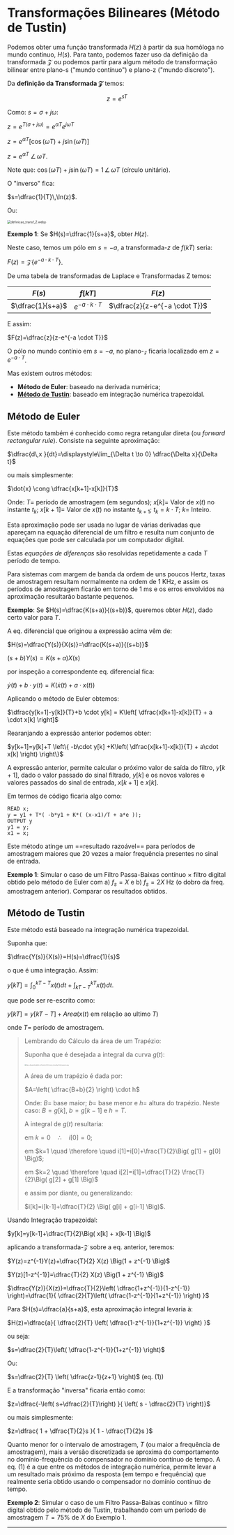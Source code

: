 # Transformações Bilineares (Método de Tustin)

Podemos obter uma função transformada $H(z)$ à partir da sua homôloga no mundo contínuo, $H(s)$. Para tanto, podemos fazer uso da definição da transformada $\mathcal{Z}$ ou podemos partir para algum método de transformação bilinear entre plano-s ("mundo contínuo") e plano-z ("mundo discreto").

Da **definição da Transformada $\mathcal{Z}$** temos:

$$z=e^{sT}$$

Como: $s=\sigma+j\omega$:

$z=e^{T(\sigma+j\omega)}=e^{\alpha T} e^{j\omega T}$

$z=e^{\alpha T}\left[ \cos(\omega T) + j\sin(\omega T) \right]$

$z=e^{\alpha T} \; \angle \, \omega T$.

Note que: $\cos(\omega T)+j \sin(\omega T)=1 \, \angle \, \omega T$ (círculo unitário).

O "inverso" fica:

$s=\dfrac{1}{T}\,\ln(z)$.

Ou:

<img src="definicao_transf_Z.webp" alt="definicao_transf_Z.webp" style="zoom:50%;" />



**Exemplo 1**: Se $H(s)=\dfrac{1}{s+a}$, obter $H(z)$.

Neste caso, temos um pólo em $s=-a$, a transformada-$z$ de $f(kT)$ seria:

$F(z)=\mathcal{Z}\{ e^{-a \cdot k \cdot T} \}$.

De uma tabela de transformadas de Laplace e Transformadas Z temos:

| $F(s)$           | $f[kT]$                  | $F(z)$                        |
| ---------------- | ------------------------ | ----------------------------- |
| $\dfrac{1}{s+a}$ | $e^{-a \cdot k \cdot T}$ | $\dfrac{z}{z-e^{-a \cdot T}}$ |

E assim:

$F(z)=\dfrac{z}{z-e^{-a \cdot T}}$

O pólo no mundo contínio em $s=-a$, no plano-$\mathcal{z}$ ficaria localizado em $z=e^{-a \cdot T}$.



Mas existem outros métodos:

* **Método de Euler**: baseado na derivada numérica;
* **[Método de Tustin](#tustin)**: baseado em integração numérica trapezoidal.



## Método de Euler

Este método também é conhecido como regra retangular direta (ou *forward rectangular rule*). Consiste na seguinte aproximação:

$\dfrac{d\,x }{dt}=\displaystyle\lim_{\Delta t \to 0} \dfrac{\Delta x}{\Delta t}$

ou mais simplesmente:

$\dot{x} \cong \dfrac{x[k+1]-x[k]}{T}$

Onde:
$T=$ período de amostragem (em segundos);
$x[k]=$ Valor de $x(t)$ no instante $t_k$;
$x[k+1]=$ Valor de $x(t)$ no instante $t_{k+1}$;
$t_k=k\cdot T$;
$k=$ Inteiro.

Esta aproximação pode ser usada no lugar de várias derivadas que apareçam na equação diferencial de um filtro e resulta num conjunto de equações que pode ser calculada por um computador digital. 

Estas *equações de diferenças* são resolvidas repetidamente a cada $T$ período de tempo. 

Para sistemas com margem de banda da ordem de uns poucos Hertz, taxas de amostragem resultam normalmente na ordem de 1 KHz, e assim os períodos de amostragem ficarão em torno de 1 ms e os erros envolvidos na aproximação resultarão bastante pequenos.

**Exemplo**: Se $H(s)=\dfrac{K(s+a)}{(s+b)}$, queremos obter $H(z)$, dado certo valor para $T$.

A eq. diferencial que originou a expressão acima vêm de:

$H(s)=\dfrac{Y(s)}{X(s)}=\dfrac{K(s+a)}{(s+b)}$

$(s+b)Y(s)=K(s+a)X(s)$

por inspeção a correspondente eq. diferencial fica:

$\dot{y}(t)+b\cdot y(t)=K(\dot{x}(t)+a\cdot x(t))$

Aplicando o método de Euler obtemos:

$\dfrac{y[k+1]-y[k]}{T}+b \cdot y[k] = K\left[ \dfrac{x[k+1]-x[k]}{T} + a \cdot x[k] \right]$

Rearanjando a expressão anterior podemos obter:

$y[k+1]=y[k]+T \left\{ -b\cdot y[k] +K\left( \dfrac{x[k+1]-x[k]}{T} + a\cdot x[k] \right) \right\}$

A expressão anterior, permite calcular o próximo valor de saída do filtro, $y[k+1]$, dado o valor passado do sinal filtrado, $y[k]$ e os novos valores e valores passados do sinal de entrada, $x[k+1]$ e $x[k]$.

Em termos de código ficaria algo como:

```
READ x;
y = y1 + T*( -b*y1 + K*( (x-x1)/T + a*e ));
OUTPUT y
y1 = y;
x1 = x;
```

Este método atinge um ==resultado razoável== para períodos de amostragem maiores que 20 vezes a maior frequência presentes no sinal de entrada.

**Exemplo 1**: Simular o caso de um Filtro Passa-Baixas contínuo $\times$ filtro digital obtido pelo método de Euler com a) $f_s=X$ e b) $f_s=2X$ Hz (o dobro da freq. amostragem anterior). Comparar os resultados obtidos. 



<a id="tustin"></a>

## Método de Tustin

Este método está baseado na integração numérica trapezoidal.

Suponha que:

$\dfrac{Y(s)}{X(s)}=H(s)=\dfrac{1}{s}$

o que é uma integração. Assim:

$y[kT]=\displaystyle\int_0^{kT-T} x(t)dt + \displaystyle\int_{kT-T}^{kT} x(t)dt$.

que pode ser re-escrito como:

$y[kT]=y[kT-T]+Area\left( x(t) \textrm{ em relação ao ultimo } T \right)$

onde $T=$ período de amostragem.

> Lembrando do Cálculo da área de um Trapézio:
>
> Suponha que é desejada a integral da curva $g(t)$:
>
> <img src="fig_4_Int_trapezio.png" alt="https://fpassold.github.io/Controle_3/4_teoria_erros/fig_4_Int_trapezio.png" style="zoom:20%;" />
>
> A área de um trapézio é dada por:
>
> $A=\left( \dfrac{B+b}{2} \right) \cdot h$
>
> Onde: $B=$ base maior; $b=$ base menor e $h=$ altura do trapézio. Neste caso: $B=g[k]$, $b=g[k-1]$ e $h=T$.
>
> A integral de $g(t)$ resultaria:
>
> em $k=0 \quad \therefore \quad i[0]=0$;
>
> em $k=1 \quad \therefore \quad i[1]=i[0]+\frac{T}{2}\Big( g[1] + g[0] \Big)$;
>
> em $k=2 \quad \therefore \quad i[2]=i[1]+\dfrac{T}{2} \frac{T}{2}\Big( g[2] + g[1] \Big)$
>
> e assim por diante, ou generalizando:
>
> $i[k]=i[k-1]+\dfrac{T}{2} \Big( g[i] + g[i-1] \Big)$.

Usando Integração trapezoidal:

$y[k]=y[k-1]+\dfrac{T}{2}\Big( x[k] + x[k-1] \Big)$

aplicando a transformada-$\mathcal{Z}$ sobre a eq. anterior, teremos:

$Y(z)=z^{-1}Y(z)+\dfrac{T}{2} X(z) \Big(1 + z^{-1} \Big)$

$Y(z)[1-z^{-1}]=\dfrac{T}{2} X(z) \Big(1 + z^{-1} \Big)$

$\dfrac{Y(z)}{X(z)}=\dfrac{T}{2}\left( \dfrac{1+z^{-1}}{1-z^{-1}} \right)=\dfrac{1}{ \dfrac{2}{T}\left( \dfrac{1-z^{-1}}{1+z^{-1}} \right) }$

Para $H(s)=\dfrac{a}{s+a}$, esta aproximação integral levaria à:

$H(z)=\dfrac{a}{ \dfrac{2}{T} \left( \dfrac{1-z^{-1}}{1+z^{-1}} \right) }$

ou seja:

$s=\dfrac{2}{T}\left( \dfrac{1-z^{-1}}{1+z^{-1}} \right)$

Ou:

$s=\dfrac{2}{T} \left( \dfrac{z-1}{z+1} \right)$			(eq. (1))

E a transformação "inversa" ficaria então como:

$z=\dfrac{-\left( s+\dfrac{2}{T}\right) }{ \left( s - \dfrac{2}{T} \right)}$

ou mais simplesmente:

$z=\dfrac{ 1 + \dfrac{T}{2}s }{ 1 - \dfrac{T}{2}s }$

Quanto menor for o intervalo de amostragem, $T$ (ou maior a frequência de amostragem), mais a versão discretizada se aproxima do comportamento no domínio-frequência do compensador no domínio contínuo de tempo. A eq. (1) é a que entre os métodos de integração numérica, permite levar a um resultado mais próximo da resposta (em tempo e frequência) que realmente seria obtido usando o compensador no domínio contínuo de tempo.

**Exemplo 2**: Simular o caso de um Filtro Passa-Baixas contínuo $\times$ filtro digital obtido pelo método de Tustin, trabalhando com um período de amostragem $T=75\%$ de $X$ do Exemplo 1.



----

<script language="JavaScript">
<!-- Hide JavaScript...
var LastUpdated = document.lastModified;
document.writeln ("Fernando Passold, atualizado em " + LastUpdated); // End Hiding -->
</script>